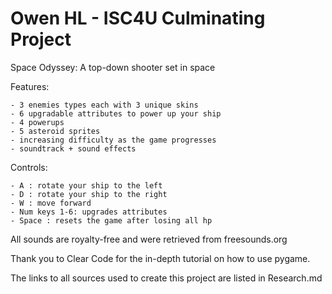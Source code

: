 # Owen HL - ISC4U Culminating Project

Space Odyssey: A top-down shooter set in space 

Features:

    - 3 enemies types each with 3 unique skins
    - 6 upgradable attributes to power up your ship
    - 4 powerups
    - 5 asteroid sprites
    - increasing difficulty as the game progresses
    - soundtrack + sound effects

Controls:

    - A : rotate your ship to the left
    - D : rotate your ship to the right
    - W : move forward
    - Num keys 1-6: upgrades attributes
    - Space : resets the game after losing all hp

All sounds are royalty-free and were retrieved from freesounds.org

Thank you to Clear Code for the in-depth tutorial on how to use pygame.

The links to all sources used to create this project are listed in Research.md